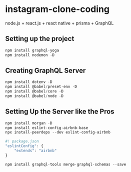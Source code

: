 # instagram-clone-coding

node.js + react.js + react native + prisma + GraphQL

## Setting up the project

```js
npm install graphql-yoga
npm install nodemon -D
```

## Creating GraphQL Server

```js
npm install dotenv -D
npm install @babel/preset-env -D
npm install @babel/core -D
npm install @babel/node -D
```

## Setting Up the Server like the Pros

```js
npm install morgan -D
npm install eslint-config-airbnb-base
npx install-peerdeps --dev eslint-config-airbnb
```

```js
#! package.json
"eslintConfig": {
    "extends": "airbnb"
}
```

```js
npm install graphql-tools merge-graphql-schemas --save
```
